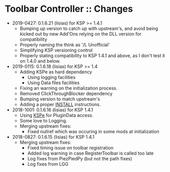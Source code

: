 # Toolbar Controller :: Changes

* 2019-0427: 0.1.6.21 (lisias) for KSP >= 1.4.1
	+ Bumping up version to catch up with upstream's, and avoid being kicked out by new Add'Ons relying on the DLL version for compatibility
	+ Properly naming the think as '/L Unofficial'
	+ Simplifying KSP versioning control
	+ Properly stating compatibility to KSP 1.4.1 and above, as I don't test it on 1.4.0 and below.
* 2019-0115: 0.1.6.18 (lisias) for KSP >= 1.4
	+ Adding KSPe as hard dependency
		- Using logging facilities
		- Using Data files facilities
	+ Fixing an warning on the initialization process.  
	+ Removed ClickThroughBlocker dependency
	+ Bumping version to match upstream's
	+ Adding a proper [INSTALL](https://github.com/net-lisias-kspu/ToolbarControl/blob/master/INSTALL.md) instructions.
* 2018-1001: 0.1.6.16 (lisias) for KSP 1.4.1
	+ Using [KSPe](https://github.com/net-lisias-ksp/KSPAPIExtensions) for PluginData access.
	+ Some love to Logging.
	+ Merging upstream fixes:
		-  Fixed nullref which was occuring in some mods at initialization
* 2018-0827: 0.1.6.15 (lisias) for KSP 1.4.1
	+ Merging upstream fixes:
		- Fixed timing issue on toolbar registration
		- Added log warning in case RegisterToolbar is called too late
		- Log fixes from PiezPiedPy (but not the path fixes)
		- Log fixes from LGG
